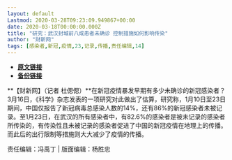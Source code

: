 ```yaml
---
layout: default
Lastmod: 2020-03-28T09:23:09.949867+00:00
date: 2020-03-18T00:00:00.000Z
title: "研究：武汉封城前八成患者未确诊 控制措施如何影响传染"
author: "财新网"
tags: [感染者,新冠,疫情,23,记录,传播,责任编辑,14]
---
```


* [**原文链接**](http://www.caixin.com/2020-03-18/101530471.html)
* [**备份链接**](http://archive.ph/ecbw0)


**【财新网】（记者 杜偲偲）**在新冠疫情暴发早期有多少未确诊的新冠感染者？3月16日，《科学》杂志发表的一项研究对此做出了估算，研究称，1月10日至23日期间，中国仅报告了新冠病毒总感染人数的14%，还有86%的新冠感染者未被记录。至1月23日，在武汉的所有感染者中，有82.6%的感染者是被未记录的感染者所传染的，有传染性且未被记录的感染者促进了中国的新冠疫情在地理上的传播。而此后的出行限制等措施则大大减少了疫情的传播。

责任编辑：冯禹丁 | 版面编辑：杨胜忠

